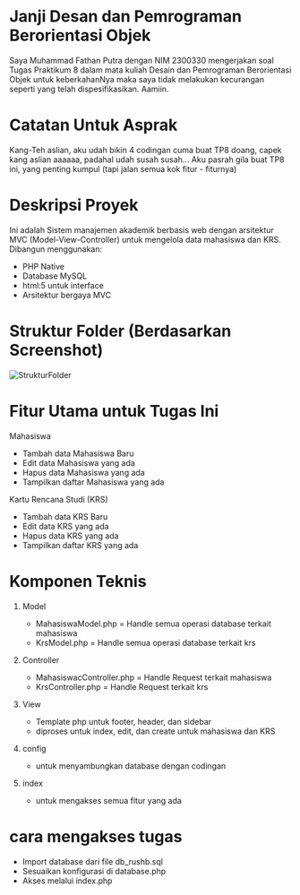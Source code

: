 # Janji Desan dan Pemrograman Berorientasi Objek
Saya Muhammad Fathan Putra dengan NIM 2300330 mengerjakan soal Tugas Praktikum 8 dalam mata kuliah Desain dan Pemrograman Berorientasi Objek untuk keberkahanNya maka saya tidak melakukan kecurangan seperti yang telah dispesifikasikan. Aamiin.

# Catatan Untuk Asprak
Kang-Teh aslian, aku udah bikin 4 codingan cuma buat TP8 doang, capek kang aslian aaaaaa, padahal udah susah susah...
Aku pasrah gila buat TP8 ini, yang penting kumpul (tapi jalan semua kok fitur - fiturnya)

# Deskripsi Proyek
Ini adalah Sistem manajemen akademik berbasis web dengan arsitektur MVC (Model-View-Controller) untuk mengelola data mahasiswa dan KRS. Dibangun menggunakan:
- PHP Native
- Database MySQL
- html:5 untuk interface
- Arsitektur bergaya MVC

# Struktur Folder (Berdasarkan Screenshot)
![StrukturFolder](https://github.com/user-attachments/assets/5ff3f4b7-7204-4a65-b030-08984f7c0dc9)


# Fitur Utama untuk Tugas Ini
Mahasiswa
- Tambah data Mahasiswa Baru
- Edit data Mahasiswa yang ada
- Hapus data Mahasiswa yang ada
- Tampilkan daftar Mahasiswa yang ada
  
Kartu Rencana Studi (KRS)
- Tambah data KRS Baru
- Edit data KRS yang ada
- Hapus data KRS yang ada
- Tampilkan daftar KRS yang ada

# Komponen Teknis 
1. Model
   - MahasiswaModel.php = Handle semua operasi database terkait mahasiswa
   - KrsModel.php = Handle semua operasi database terkait krs
    
2. Controller
   - MahasiswacController.php = Handle Request terkait mahasiswa
   - KrsController.php = Handle Request terkait krs
     
3. View
   - Template php untuk footer, header, dan sidebar
   - diproses untuk index, edit, dan create untuk mahasiswa dan KRS
     
4. config
   - untuk menyambungkan database dengan codingan
     
5. index
   - untuk mengakses semua fitur yang ada

# cara mengakses tugas
- Import database dari file db_rushb.sql
- Sesuaikan konfigurasi di database.php
- Akses melalui index.php
